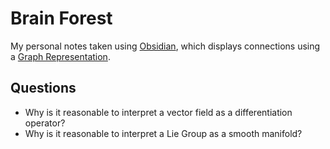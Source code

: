 # Brain Forest
My personal notes taken using [Obsidian](https://obsidian.md), which displays connections using a [Graph Representation](https://help.obsidian.md/Plugins/Graph+view).

## Questions
- Why is it reasonable to interpret a vector field as a differentiation operator?
- Why is it reasonable to interpret a Lie Group as a smooth manifold?

